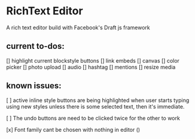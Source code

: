 # RichText Editor
A rich text editor build with Facebook's Draft js framework

## current to-dos:
[] highlight current blockstyle buttons
[] link embeds
[] canvas
[] color picker
[] photo upload
[] audio
[] hashtag
[] mentions
[] resize media

## known issues:
[ ] active inline style buttons are being highlighted when user starts typing using new styles unless there is some selected text, then it's immediate.

[ ] The undo buttons are need to be clicked twice for the other to work

[x] Font family cant be chosen with nothing in editor ()
